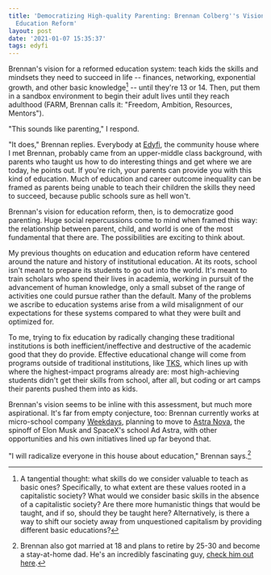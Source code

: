 ```yaml
---
title: 'Democratizing High-quality Parenting: Brennan Colberg''s Vision for Radical
  Education Reform'
layout: post
date: '2021-01-07 15:35:37'
tags: edyfi
---
```


Brennan's vision for a reformed education system: teach kids the skills and mindsets they need to succeed in life -- finances, networking, exponential growth, and other basic knowledge[^capitalism] -- until they're 13 or 14. Then, put them in a sandbox environment to begin their adult lives until they reach adulthood (FARM, Brennan calls it: "Freedom, Ambition, Resources, Mentors").

"This sounds like parenting," I respond.

"It does," Brennan replies. Everybody at [Edyfi](https://edyfi.co/85e37d59e0064c8d8f4f2cb91168eb18), the community house where I met Brennan, probably came from an upper-middle class background, with parents who taught us how to do interesting things and get where we are today, he points out. If you're rich, your parents can provide you with this kind of education. Much of education and career outcome inequality can be framed as parents being unable to teach their children the skills they need to succeed, because public schools sure as hell won't.

Brennan's vision for education reform, then, is to democratize good parenting. Huge social repercussions come to mind when framed this way: the relationship between parent, child, and world is one of the most fundamental that there are. The possibilities are exciting to think about.

My previous thoughts on education and education reform have centered around the nature and history of institutional education. At its roots, school isn't meant to prepare its students to go out into the world. It's meant to train scholars who spend their lives in academia, working in pursuit of the advancement of human knowledge, only a small subset of the range of activities one could pursue rather than the default. Many of the problems we ascribe to education systems arise from a wild misalignment of our expectations for these systems compared to what they were built and optimized for.

To me, trying to fix education by radically changing these traditional institutions is both inefficient/ineffective and destructive of the academic good that they do provide. Effective educational change will come from programs outside of traditional institutions, like [TKS](https://tks.world/), which lines up with where the highest-impact programs already are: most high-achieving students didn't get their skills from school, after all, but coding or art camps their parents pushed them into as kids.

Brennan's vision seems to be inline with this assessment, but much more aspirational. It's far from empty conjecture, too: Brennan currently works at micro-school company [Weekdays](https://joinweekdays.com), planning to move to [Astra Nova](https://astranova.org/), the spinoff of Elon Musk and SpaceX's school Ad Astra, with other opportunities and his own initiatives lined up far beyond that.

"I will radicalize everyone in this house about education," Brennan says.[^brennan]

[^brennan]: Brennan also got married at 18 and plans to retire by 25-30 and become a stay-at-home dad. He's an incredibly fascinating guy, [check him out here](https://personal.website/brennancolberg).

[^capitalism]: A tangential thought: what skills do we consider valuable to teach as basic ones? Specifically, to what extent are these values rooted in a capitalistic society? What would we consider basic skills in the absence of a capitalistic society? Are there more humanistic things that would be taught, and if so, should they be taught here? Alternatively, is there a way to shift our society away from unquestioned capitalism by providing different basic educations?